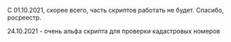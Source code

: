 С 01.10.2021, скорее всего, часть скриптов работать не будет. Спасибо, росреестр.

24.10.2021 - очень альфа скрипта для проверки кадастровых номеров
